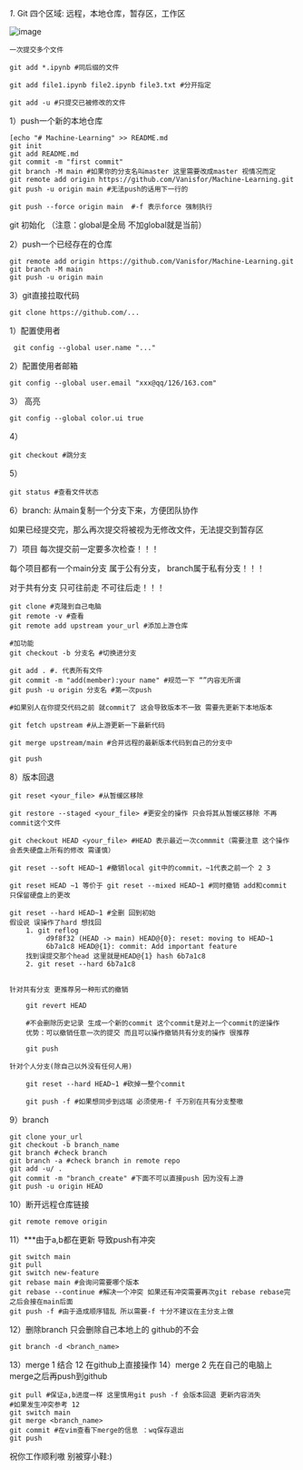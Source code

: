 
*1*. Git 四个区域: 远程，本地仓库，暂存区，工作区

![image](https://github.com/Vanisfor/test/blob/main/1728940033317.png)

```
一次提交多个文件

git add *.ipynb #同后缀的文件

git add file1.ipynb file2.ipynb file3.txt #分开指定

git add -u #只提交已被修改的文件
```

1）push一个新的本地仓库
```
[echo "# Machine-Learning" >> README.md
git init
git add README.md
git commit -m "first commit"
git branch -M main #如果你的分支名叫master 这里需要改成master 视情况而定
git remote add origin https://github.com/Vanisfor/Machine-Learning.git
git push -u origin main #无法push的话用下一行的

git push --force origin main  #-f 表示force 强制执行
```
git 初始化 （注意：global是全局 不加global就是当前）

2）push一个已经存在的仓库
```
git remote add origin https://github.com/Vanisfor/Machine-Learning.git
git branch -M main
git push -u origin main
```
3）git直接拉取代码
```
git clone https://github.com/...
```


1）配置使用者
```
 git config --global user.name "..."
```
2）配置使用者邮箱
```
git config --global user.email "xxx@qq/126/163.com"
```
3） 高亮
```
git config --global color.ui true
```

4）
```
git checkout #跳分支
```
5）

```
git status #查看文件状态
```

6）branch: 从main复制一个分支下来，方便团队协作


如果已经提交完，那么再次提交将被视为无修改文件，无法提交到暂存区

7）项目
每次提交前一定要多次检查！！！

每个项目都有一个main分支 属于公有分支， branch属于私有分支！！！

对于共有分支 只可往前走 不可往后走！！！

```
git clone #克隆到自己电脑
git remote -v #查看
git remote add upstream your_url #添加上游仓库

#加功能
git checkout -b 分支名 #切换进分支

git add . #. 代表所有文件
git commit -m "add(member):your name" #规范一下 “”内容无所谓
git push -u origin 分支名 #第一次push

#如果别人在你提交代码之前 就commit了 这会导致版本不一致 需要先更新下本地版本

git fetch upstream #从上游更新一下最新代码

git merge upstream/main #合并远程的最新版本代码到自己的分支中

git push
```

8）版本回退
```
git reset <your_file> #从暂缓区移除

git restore --staged <your_file> #更安全的操作 只会将其从暂缓区移除 不再commit这个文件

git checkout HEAD <your_file> #HEAD 表示最近一次commmit（需要注意 这个操作会丢失硬盘上所有的修改 需谨慎）

git reset --soft HEAD~1 #撤销local git中的commit，~1代表之前一个 2 3 

git reset HEAD ~1 等价于 git reset --mixed HEAD~1 #同时撤销 add和commit 只保留硬盘上的更改

git reset --hard HEAD~1 #全删 回到初始
假设说 误操作了hard 想找回
	1. git reflog
		 d9f8f32 (HEAD -> main) HEAD@{0}: reset: moving to HEAD~1
		 6b7a1c8 HEAD@{1}: commit: Add important feature
	找到误提交那个head 这里就是HEAD@{1} hash 6b7a1c8
	2. git reset --hard 6b7a1c8


针对共有分支 更推荐另一种形式的撤销

	git revert HEAD 
	
	#不会删除历史记录 生成一个新的commit 这个commit是对上一个commit的逆操作
	优势：可以撤销任意一次的提交 而且可以操作撤销共有分支的操作 很推荐

	git push

针对个人分支(除自己以外没有任何人用)
	
	git reset --hard HEAD~1 #砍掉一整个commit
	
	git push -f #如果想同步到远端 必须使用-f 千万别在共有分支整嗷
```
9）branch
```
git clone your_url
git checkout -b branch_name
git branch #check branch
git branch -a #check branch in remote repo
git add -u/ .
git commit -m "branch_create" #下面不可以直接push 因为没有上游
git push -u origin HEAD
```
10）断开远程仓库链接
```
git remote remove origin
```
11）***由于a,b都在更新 导致push有冲突
```
git switch main
git pull
git switch new-feature
git rebase main #会询问需要哪个版本
git rebase --continue #解决一个冲突 如果还有冲突需要再次git rebase rebase完之后会接在main后面
git push -f #由于造成顺序错乱 所以需要-f 十分不建议在主分支上做
```
12）删除branch 只会删除自己本地上的 github的不会
```
git branch -d <branch_name>
```
13）merge 1 结合 12 在github上直接操作
14）merge 2 先在自己的电脑上merge之后再push到github
```
git pull #保证a,b进度一样 这里慎用git push -f 会版本回退 更新内容消失
#如果发生冲突参考 12
git switch main
git merge <branch_name>
git commit #在vim查看下merge的信息 ：wq保存退出
git push
```
祝你工作顺利嗷 别被穿小鞋:)

